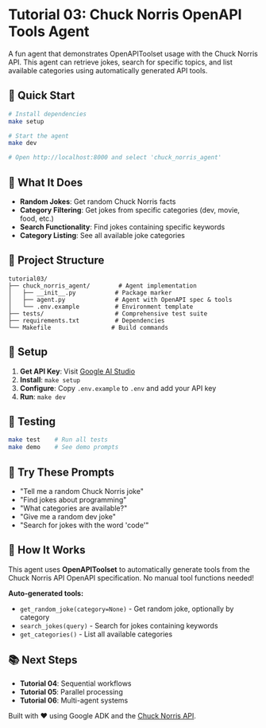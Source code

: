 # Tutorial 03: Chuck Norris OpenAPI Tools Agent

A fun agent that demonstrates OpenAPIToolset usage with the Chuck Norris API. This agent can retrieve jokes, search for specific topics, and list available categories using automatically generated API tools.

## 🚀 Quick Start

```bash
# Install dependencies
make setup

# Start the agent
make dev

# Open http://localhost:8000 and select 'chuck_norris_agent'
```

## 💬 What It Does

- **Random Jokes**: Get random Chuck Norris facts
- **Category Filtering**: Get jokes from specific categories (dev, movie, food, etc.)
- **Search Functionality**: Find jokes containing specific keywords
- **Category Listing**: See all available joke categories

## 📁 Project Structure

```text
tutorial03/
├── chuck_norris_agent/        # Agent implementation
│   ├── __init__.py           # Package marker
│   ├── agent.py              # Agent with OpenAPI spec & tools
│   └── .env.example          # Environment template
├── tests/                    # Comprehensive test suite
├── requirements.txt          # Dependencies
└── Makefile                 # Build commands
```

## 🔧 Setup

1. **Get API Key**: Visit [Google AI Studio](https://aistudio.google.com/app/apikey)
2. **Install**: `make setup`
3. **Configure**: Copy `.env.example` to `.env` and add your API key
4. **Run**: `make dev`

## 🧪 Testing

```bash
make test    # Run all tests
make demo    # See demo prompts
```

## 🎯 Try These Prompts

- "Tell me a random Chuck Norris joke"
- "Find jokes about programming"
- "What categories are available?"
- "Give me a random dev joke"
- "Search for jokes with the word 'code'"

## 🔧 How It Works

This agent uses **OpenAPIToolset** to automatically generate tools from the Chuck Norris API OpenAPI specification. No manual tool functions needed!

**Auto-generated tools:**

- `get_random_joke(category=None)` - Get random joke, optionally by category
- `search_jokes(query)` - Search for jokes containing keywords
- `get_categories()` - List all available categories

## 📚 Next Steps

- **Tutorial 04**: Sequential workflows
- **Tutorial 05**: Parallel processing
- **Tutorial 06**: Multi-agent systems

Built with ❤️ using Google ADK and the [Chuck Norris API](https://api.chucknorris.io/).
